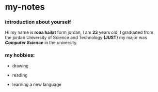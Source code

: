 # my-notes
### introduction about yourself
Hi my name is **roaa hailat** form jordan, I am **23** years old, I graduated from the jordan University of Science and Technology **(JUST)** my major was ***Computer Science*** in the university.
### my hobbies:
- drawing 

- reading 

- learning a new language 
